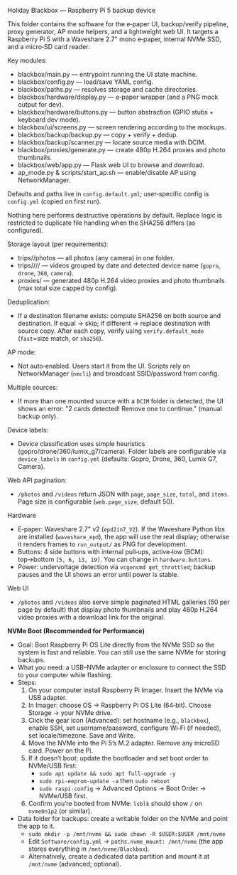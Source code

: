 Holiday Blackbox — Raspberry Pi 5 backup device

This folder contains the software for the e‑paper UI, backup/verify pipeline, proxy generator, AP mode helpers, and a lightweight web UI. It targets a Raspberry Pi 5 with a Waveshare 2.7" mono e‑paper, internal NVMe SSD, and a micro‑SD card reader.

Key modules:
- blackbox/main.py — entrypoint running the UI state machine.
- blackbox/config.py — load/save YAML config.
- blackbox/paths.py — resolves storage and cache directories.
- blackbox/hardware/display.py — e‑paper wrapper (and a PNG mock output for dev).
- blackbox/hardware/buttons.py — button abstraction (GPIO stubs + keyboard dev mode).
- blackbox/ui/screens.py — screen rendering according to the mockups.
- blackbox/backup/backup.py — copy + verify + dedup.
- blackbox/backup/scanner.py — locate source media with DCIM.
- blackbox/proxies/generate.py — create 480p H.264 proxies and photo thumbnails.
- blackbox/web/app.py — Flask web UI to browse and download.
- ap_mode.py & scripts/start_ap.sh — enable/disable AP using NetworkManager.

Defaults and paths live in `config.default.yml`; user‑specific config is `config.yml` (copied on first run).

Nothing here performs destructive operations by default. Replace logic is restricted to duplicate file handling when the SHA256 differs (as configured).

Storage layout (per requirements):
- trips/<TripName>/photos — all photos (any camera) in one folder.
- trips/<TripName>/<YYYY-MM-DD>/<device>/ — videos grouped by date and detected device name (`gopro`, `drone`, `360`, `camera`).
- proxies/ — generated 480p H.264 video proxies and photo thumbnails (max total size capped by config).

Deduplication:
- If a destination filename exists: compute SHA256 on both source and destination. If equal → skip; if different → replace destination with source copy. After each copy, verify using `verify.default_mode` (`fast`=size match, or `sha256`).

AP mode:
- Not auto‑enabled. Users start it from the UI. Scripts rely on NetworkManager (`nmcli`) and broadcast SSID/password from config.

Multiple sources:
- If more than one mounted source with a `DCIM` folder is detected, the UI shows an error: "2 cards detected! Remove one to continue." (manual backup only).

Device labels:
- Device classification uses simple heuristics (gopro/drone/360/lumix_g7/camera). Folder labels are configurable via `device_labels` in `config.yml` (defaults: Gopro, Drone, 360, Lumix G7, Camera).

Web API pagination:
- `/photos` and `/videos` return JSON with `page`, `page_size`, `total`, and `items`. Page size is configurable (`web.page_size`, default 50).

Hardware
- E‑paper: Waveshare 2.7" v2 (`epd2in7_V2`). If the Waveshare Python libs are installed (`waveshare_epd`), the app will use the real display; otherwise it renders frames to `run_output/` as PNG for development.
- Buttons: 4 side buttons with internal pull‑ups, active‑low (BCM): top→bottom `[5, 6, 13, 19]`. You can change in `hardware.buttons`.
- Power: undervoltage detection via `vcgencmd get_throttled`; backup pauses and the UI shows an error until power is stable.

Web UI
- `/photos` and `/videos` also serve simple paginated HTML galleries (50 per page by default) that display photo thumbnails and play 480p H.264 video proxies with a download link for the original.

**NVMe Boot (Recommended for Performance)**
- Goal: Boot Raspberry Pi OS Lite directly from the NVMe SSD so the system is fast and reliable. You can still use the same NVMe for storing backups.
- What you need: a USB–NVMe adapter or enclosure to connect the SSD to your computer while flashing.
- Steps:
  1) On your computer install Raspberry Pi Imager. Insert the NVMe via USB adapter.
  2) In Imager: choose OS → Raspberry Pi OS Lite (64‑bit). Choose Storage → your NVMe drive.
  3) Click the gear icon (Advanced): set hostname (e.g., `blackbox`), enable SSH, set username/password, configure Wi‑Fi (if needed), set locale/timezone. Save and Write.
  4) Move the NVMe into the Pi 5’s M.2 adapter. Remove any microSD card. Power on the Pi.
  5) If it doesn’t boot: update the bootloader and set boot order to NVMe/USB first:
     - `sudo apt update && sudo apt full-upgrade -y`
     - `sudo rpi-eeprom-update -a` then `sudo reboot`
     - `sudo raspi-config` → Advanced Options → Boot Order → NVMe/USB first.
  6) Confirm you’re booted from NVMe: `lsblk` should show `/` on `nvme0n1p2` (or similar).
- Data folder for backups: create a writable folder on the NVMe and point the app to it.
  - `sudo mkdir -p /mnt/nvme && sudo chown -R $USER:$USER /mnt/nvme`
  - Edit `Software/config.yml` → `paths.nvme_mount: /mnt/nvme` (the app stores everything in `/mnt/nvme/Blackbox`).
  - Alternatively, create a dedicated data partition and mount it at `/mnt/nvme` (advanced; optional).
